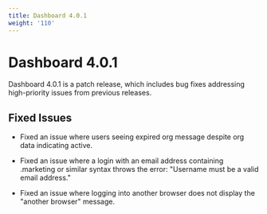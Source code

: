 ```yaml
---
title: Dashboard 4.0.1
weight: '110'
---
```


# Dashboard 4.0.1

Dashboard 4.0.1 is a patch release, which includes bug fixes addressing high-priority issues from previous releases.

## Fixed Issues

* Fixed an issue where users seeing expired org message despite org data indicating active.

* Fixed an issue where a login with an email address containing .marketing or similar syntax throws the error: "Username must be a valid email address."

* Fixed an issue where logging into another browser does not display the "another browser" message.

